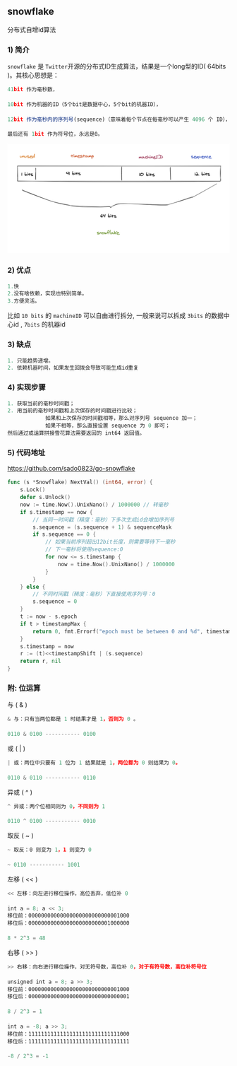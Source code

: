 ## snowflake



分布式自增id算法



### 1) 简介

`snowflake` 是 `Twitter`开源的分布式ID生成算法，结果是一个long型的ID( 64bits )。其核心思想是：

```js
41bit 作为毫秒数，

10bit 作为机器的ID（5个bit是数据中心，5个bit的机器ID），

12bit 作为毫秒内的序列号(sequence)（意味着每个节点在每毫秒可以产生 4096 个 ID），

最后还有 1bit 作为符号位，永远是0。
```



![image-20210506155557012](./snowflake.png)



### 2) 优点

```js
1.快
2.没有啥依赖，实现也特别简单。
3.方便灵活。
```

比如 `10 bits` 的 `machineID` 可以自由进行拆分, 一般来说可以拆成 `3bits` 的数据中心id , `7bits` 的机器id



### 3) 缺点

```js
1. 只能趋势递增。
2. 依赖机器时间，如果发生回拨会导致可能生成id重复
```





### 4) 实现步骤

```js
1. 获取当前的毫秒时间戳；
2. 用当前的毫秒时间戳和上次保存的时间戳进行比较；
			如果和上次保存的时间戳相等，那么对序列号 sequence 加一；
			如果不相等，那么直接设置 sequence 为 0 即可；
然后通过或运算拼接雪花算法需要返回的 int64 返回值。
```





### 5) 代码地址

https://github.com/sado0823/go-snowflake

```go
func (s *Snowflake) NextVal() (int64, error) {
	s.Lock()
	defer s.Unlock()
	now := time.Now().UnixNano() / 1000000 // 转毫秒
	if s.timestamp == now {
		// 当同一时间戳（精度：毫秒）下多次生成id会增加序列号
		s.sequence = (s.sequence + 1) & sequenceMask
		if s.sequence == 0 {
			// 如果当前序列超出12bit长度，则需要等待下一毫秒
			// 下一毫秒将使用sequence:0
			for now <= s.timestamp {
				now = time.Now().UnixNano() / 1000000
			}
		}
	} else {
		// 不同时间戳（精度：毫秒）下直接使用序列号：0
		s.sequence = 0
	}
	t := now - s.epoch
	if t > timestampMax {
		return 0, fmt.Errorf("epoch must be between 0 and %d", timestampMax-1)
	}
	s.timestamp = now
	r := (t)<<timestampShift | (s.sequence)
	return r, nil
}
```



### 附: 位运算

与 ( & )

```js
& 与：只有当两位都是 1 时结果才是 1，否则为 0 。

0110 & 0100 ----------- 0100
```



或 ( | )

```js
| 或：两位中只要有 1 位为 1 结果就是 1，两位都为 0 则结果为 0。

0110 & 0110 ----------- 0110
```



异或 ( ^ )

```js
^ 异或：两个位相同则为 0，不同则为 1

0110 ^ 0100 ----------- 0010
```



取反 ( ~ )

```js
~ 取反：0 则变为 1，1 则变为 0

~ 0110 ----------- 1001
```



左移 ( << )

```js
<< 左移：向左进行移位操作，高位丢弃，低位补 0

int a = 8; a << 3; 
移位前：00000000000000000000000000001000 
移位后：00000000000000000000000001000000

8 * 2^3 = 48
```



右移 ( >> )

```js
>> 右移：向右进行移位操作，对无符号数，高位补 0，对于有符号数，高位补符号位

unsigned int a = 8; a >> 3; 
移位前：00000000000000000000000000001000 
移位后：00000000000000000000000000000001 

8 / 2^3 = 1

int a = -8; a >> 3; 
移位前：11111111111111111111111111111000 
移位后：11111111111111111111111111111111

-8 / 2^3 = -1
```

